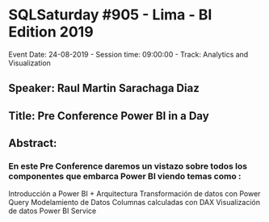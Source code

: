 # SQLSaturday #905 - Lima - BI Edition 2019
Event Date: 24-08-2019 - Session time: 09:00:00 - Track: Analytics and Visualization
## Speaker: Raul Martin Sarachaga Diaz
## Title: Pre Conference Power BI in a Day
## Abstract:
### En este Pre Conference daremos un vistazo sobre todos los componentes que embarca Power BI viendo temas como :

Introducción a Power BI + Arquitectura
Transformación de datos con Power Query
Modelamiento de Datos
Columnas calculadas con DAX
Visualización de datos
Power BI Service
